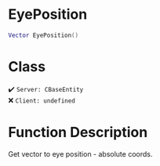 # EyePosition
```lua
Vector EyePosition()
```
# Class
✔️ `Server: CBaseEntity`  
❌ `Client: undefined`  

# Function Description
Get vector to eye position - absolute coords.
